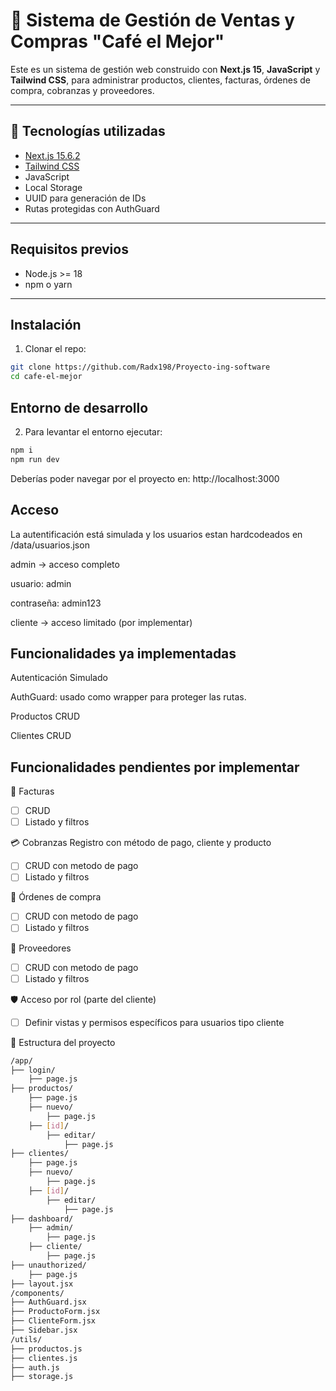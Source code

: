 # 🧾 Sistema de Gestión de Ventas y Compras "Café el Mejor"

Este es un sistema de gestión web construido con **Next.js 15**, **JavaScript** y **Tailwind CSS**, para administrar productos, clientes, facturas, órdenes de compra, cobranzas y proveedores.

---

## 🚀 Tecnologías utilizadas

- [Next.js 15.6.2](https://nextjs.org/)
- [Tailwind CSS](https://tailwindcss.com/)
- JavaScript
- Local Storage
- UUID para generación de IDs
- Rutas protegidas con AuthGuard

---

## Requisitos previos

- Node.js >= 18
- npm o yarn

---

## Instalación

1. Clonar el repo:

```bash
git clone https://github.com/Radx198/Proyecto-ing-software
cd cafe-el-mejor
```
## Entorno de desarrollo

2. Para levantar el entorno ejecutar:

```bash
npm i
npm run dev
```
Deberías poder navegar por el proyecto en: http://localhost:3000

## Acceso
La autentificación está simulada y los usuarios estan hardcodeados en /data/usuarios.json

admin → acceso completo

usuario: admin

contraseña: admin123

cliente → acceso limitado (por implementar)

## Funcionalidades ya implementadas
Autenticación
Simulado

AuthGuard: usado como wrapper para proteger las rutas.

Productos
CRUD

Clientes
CRUD

## Funcionalidades pendientes por implementar
🧾 Facturas
- [ ]  CRUD
- [ ]  Listado y filtros

💳 Cobranzas
 Registro con método de pago, cliente y producto
- [ ]  CRUD con metodo de pago
- [ ]  Listado y filtros

📑 Órdenes de compra
- [ ]  CRUD con metodo de pago
- [ ]  Listado y filtros

🚚 Proveedores
- [ ]  CRUD con metodo de pago
- [ ]  Listado y filtros

🛡 Acceso por rol (parte del cliente)
- [ ]  Definir vistas y permisos específicos para usuarios tipo cliente

📁 Estructura del proyecto

```bash
/app/
├── login/
    ├── page.js
├── productos/
    ├── page.js
    ├── nuevo/
        ├── page.js
    ├── [id]/
        ├── editar/
            ├── page.js
├── clientes/
    ├── page.js
    ├── nuevo/
        ├── page.js
    ├── [id]/
        ├── editar/
            ├── page.js
├── dashboard/
    ├── admin/
        ├── page.js
    ├── cliente/
        ├── page.js
├── unauthorized/
    ├── page.js
├── layout.jsx
/components/
├── AuthGuard.jsx
├── ProductoForm.jsx
├── ClienteForm.jsx
├── Sidebar.jsx
/utils/
├── productos.js
├── clientes.js
├── auth.js
├── storage.js
```

